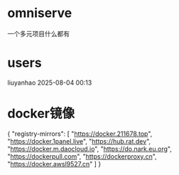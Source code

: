 # omniserve
一个多元项目什么都有
# users
liuyanhao 2025-08-04 00:13
# docker镜像
{ "registry-mirrors": [ "https://docker.211678.top", "https://docker.1panel.live", "https://hub.rat.dev", "https://docker.m.daocloud.io", "https://do.nark.eu.org", "https://dockerpull.com", "https://dockerproxy.cn", "https://docker.awsl9527.cn" ] }
